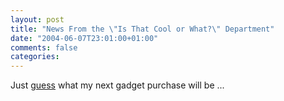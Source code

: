 ```yaml
---
layout: post
title: "News From the \"Is That Cool or What?\" Department"
date: "2004-06-07T23:01:00+01:00"
comments: false
categories: 
---
```


<p>Just <a href="http://www.apple.com/airportexpress/">guess</a> what my next gadget purchase will be ...</p>


